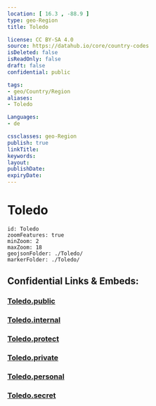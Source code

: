 ```yaml
---
location: [ 16.3 , -88.9 ] 
type: geo-Region
title: Toledo

license: CC BY-SA 4.0
source: https://datahub.io/core/country-codes
isDeleted: false
isReadOnly: false
draft: false
confidential: public

tags:
- geo/Country/Region
aliases:
- Toledo

Languages:
- de

cssclasses: geo-Region
publish: true
linkTitle: 
keywords: 
layout: 
publishDate: 
expiryDate: 
---
```


# Toledo

```leaflet
id: Toledo
zoomFeatures: true 
minZoom: 2 
maxZoom: 18
geojsonFolder: ./Toledo/
markerFolder: ./Toledo/
```


## Confidential Links & Embeds: 

### [Toledo.public](/_public/\Earth\Continent\America~Central\Belize\Districts~BelizeToledo.public.md) 

### [Toledo.internal](/_internal/\Earth\Continent\America~Central\Belize\Districts~BelizeToledo.internal.md) 

### [Toledo.protect](/_protect/\Earth\Continent\America~Central\Belize\Districts~BelizeToledo.protect.md) 

### [Toledo.private](/_private/\Earth\Continent\America~Central\Belize\Districts~BelizeToledo.private.md) 

### [Toledo.personal](/_personal/\Earth\Continent\America~Central\Belize\Districts~BelizeToledo.personal.md) 

### [Toledo.secret](/_secret/\Earth\Continent\America~Central\Belize\Districts~BelizeToledo.secret.md)

